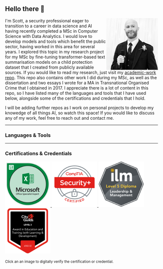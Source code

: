 ## Hello there 👋

<!--- Introduction --->
<div>
  <img align="right" src="https://github.com/sc6156/sc6156/blob/main/Images/profile.jpg" alt="Scott Profile Picture" width="170"/>
  <div align="left">
    <p align="left">I'm Scott, a security professional eager to transition to a career in data science and AI having recently completed a MSc in Computer Science with Data Analytics. I 
      would love to develop models and tools which benefit the public sector, having worked in this area for several years. I explored this topic in my research project for my MSc by 
      fine-tuning transformer-based text summarisation models on a child protection dataset that I created from publicly available sources. If you would like to read my research, just 
      visit my <a href="https://github.com/sc6156/academic-work/tree/main"> academic-work repo</a>. This repo also contains other work I did during my MSc, as well as the 
      dissertation and two essays I wrote for a MA in Transnational Organised Crime that I obtained in 2017. I appreciate there is a lot of content in this repo, so I have listed many of the 
      languages and tools that I have used below, alongside some of the certifications and credentials that I hold.</p> 
  </div>
</div>

<p>I will be adding further repos as I work on personal projects to develop my knowedge of all things AI, so watch this space! If you would like to discuss any of my work, feel free to reach out and contact me.</p>

---
### Languages & Tools


---
### Certifications & Credentials
<div>
  <a href="https://www.credly.com/badges/2dee7153-2c84-4fff-afc8-5d9a3c898577/public_url">
    <img src="https://github.com/sc6156/sc6156/blob/main/Images/MOS_Excel_Expert_368x368.png" alt="MS Excel Expert Certification Badge" width="150"/>
  </a>
  <a href="https://www.credly.com/badges/487530dd-053e-4325-b113-41eab873da25/public_url">
    <img src="https://github.com/sc6156/sc6156/blob/main/Images/CompTIA_Security_368x368.png" alt="CompTIA Security Plus Certification Badge"
  width="150"/>
  </a>
  <img src="https://github.com/sc6156/sc6156/blob/main/Images/ilm_dip_l&m_368x368.png" alt="ILM Leadership and Management Level 5 Diploma 
  Certification Badge" width="150"/>
  <img src="https://github.com/sc6156/sc6156/blob/main/Images/AET_368x368.png" alt="Level 3 Award in Education and Training 
  Certification Badge" width="150"/>
  <p><small>Click an an image to digitally verify the certification or credential.</small></p>
</div>

